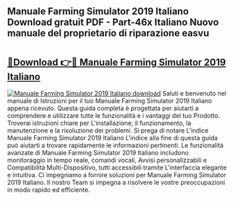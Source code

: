## Manuale Farming Simulator 2019 Italiano Download gratuit PDF - Part-46x Italiano Nuovo manuale del proprietario di riparazione easvu

# <h2><a href="http://dfgjzf6.blite.top/?on=Manuale+Farming+Simulator+2019+Italiano">🔗Download 👉🔴 Manuale Farming Simulator 2019 Italiano</a></h2>

[![Manuale Farming Simulator 2019 Italiano download](https://i.imgur.com/lujVjoI.png)](http://dfgjzf6.blite.top/?on=Manuale+Farming+Simulator+2019+Italiano)
Saluti e benvenuto nel manuale di Istruzioni per il tuo Manuale Farming Simulator 2019 Italiano appena ricevuto. Questa guida completa è progettata per aiutarti a comprendere e utilizzare tutte le funzionalità e i vantaggi del tuo Prodotto. Troverai istruzioni chiare per L'installazione, il funzionamento, la manutenzione e la risoluzione dei problemi. Si prega di notare L'indice Manuale Farming Simulator 2019 Italiano L'indice alla fine di questa guida può aiutarti a trovare rapidamente le informazioni pertinenti. Le funzionalità avanzate di Manuale Farming Simulator 2019 Italiano includono monitoraggio in tempo reale, comandi vocali, Avvisi personalizzabili e Compatibilità Multi-Dispositivo, tutti accessibili tramite L'interfaccia elegante e intuitiva. Ci impegniamo a fornire soluzioni per Manuale Farming Simulator 2019 Italiano. Il nostro Team si impegna a risolvere le vostre preoccupazioni in modo rapido ed efficiente.
